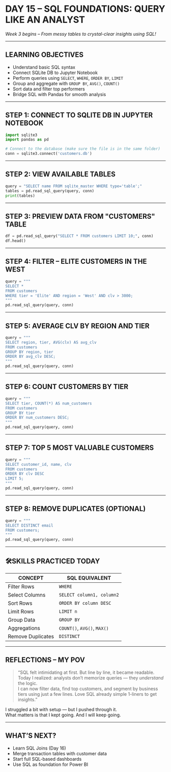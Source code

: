 # DAY 15 – SQL FOUNDATIONS: QUERY LIKE AN ANALYST  
*Week 3 begins – From messy tables to crystal-clear insights using SQL!*

---

## LEARNING OBJECTIVES

- Understand basic SQL syntax  
- Connect SQLite DB to Jupyter Notebook  
- Perform queries using `SELECT`, `WHERE`, `ORDER BY`, `LIMIT`  
- Group and aggregate with `GROUP BY`, `AVG()`, `COUNT()`  
- Sort data and filter top performers  
- Bridge SQL with Pandas for smooth analysis  

---

## STEP 1: CONNECT TO SQLITE DB IN JUPYTER NOTEBOOK

```python
import sqlite3
import pandas as pd

# Connect to the database (make sure the file is in the same folder)
conn = sqlite3.connect('customers.db')
```

---

## STEP 2: VIEW AVAILABLE TABLES

```python
query = "SELECT name FROM sqlite_master WHERE type='table';"
tables = pd.read_sql_query(query, conn)
print(tables)
```

---

## STEP 3: PREVIEW DATA FROM "CUSTOMERS" TABLE

```python
df = pd.read_sql_query("SELECT * FROM customers LIMIT 10;", conn)
df.head()
```

---

## STEP 4: FILTER – ELITE CUSTOMERS IN THE WEST

```python
query = """
SELECT *
FROM customers
WHERE tier = 'Elite' AND region = 'West' AND clv > 3000;
"""
pd.read_sql_query(query, conn)
```

---

## STEP 5: AVERAGE CLV BY REGION AND TIER

```python
query = """
SELECT region, tier, AVG(clv) AS avg_clv
FROM customers
GROUP BY region, tier
ORDER BY avg_clv DESC;
"""
pd.read_sql_query(query, conn)
```

---

## STEP 6: COUNT CUSTOMERS BY TIER

```python
query = """
SELECT tier, COUNT(*) AS num_customers
FROM customers
GROUP BY tier
ORDER BY num_customers DESC;
"""
pd.read_sql_query(query, conn)
```

---

## STEP 7: TOP 5 MOST VALUABLE CUSTOMERS

```python
query = """
SELECT customer_id, name, clv
FROM customers
ORDER BY clv DESC
LIMIT 5;
"""
pd.read_sql_query(query, conn)
```

---

## STEP 8: REMOVE DUPLICATES (OPTIONAL)

```python
query = """
SELECT DISTINCT email
FROM customers;
"""
pd.read_sql_query(query, conn)
```

---

## 🛠SKILLS PRACTICED TODAY

| CONCEPT              | SQL EQUIVALENT                 |
|----------------------|--------------------------------|
| Filter Rows          | `WHERE`                        |
| Select Columns       | `SELECT column1, column2`      |
| Sort Rows            | `ORDER BY column DESC`         |
| Limit Rows           | `LIMIT n`                      |
| Group Data           | `GROUP BY`                     |
| Aggregations         | `COUNT()`, `AVG()`, `MAX()`    |
| Remove Duplicates    | `DISTINCT`                     |

---

## REFLECTIONS – MY POV

> “SQL felt intimidating at first. But line by line, it became readable.  
> Today I realized: analysts don’t memorize queries — they *understand* the logic.  
> I can now filter data, find top customers, and segment by business tiers using just a few lines.
> Love SQL already simple 1-liners to get insights.”

I struggled a bit with setup — but I pushed through it.  
What matters is that I kept going. And I will keep going.

---

## WHAT’S NEXT?

- Learn SQL Joins (Day 16)  
- Merge transaction tables with customer data  
- Start full SQL-based dashboards  
- Use SQL as foundation for Power BI  
